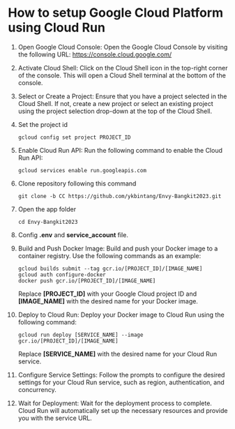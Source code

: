 # How to setup Google Cloud Platform using Cloud Run
1. Open Google Cloud Console: Open the Google Cloud Console by visiting the following URL: https://console.cloud.google.com/

2. Activate Cloud Shell: Click on the Cloud Shell icon in the top-right corner of the console. This will open a Cloud Shell terminal at the bottom of the console.

3. Select or Create a Project: Ensure that you have a project selected in the Cloud Shell. If not, create a new project or select an   existing project using the project selection drop-down at the top of the Cloud Shell.

4. Set the project id
   ```
   gcloud config set project PROJECT_ID
   ```
5. Enable Cloud Run API: Run the following command to enable the Cloud Run API:
   ``` 
   gcloud services enable run.googleapis.com
   ```
6. Clone repository following this command
   ```
   git clone -b CC https://github.com/ykbintang/Envy-Bangkit2023.git
   ```
7. Open the app folder
   ```
   cd Envy-Bangkit2023
   ```
8. Config **.env** and **service_account** file.

9. Build and Push Docker Image: Build and push your Docker image to a container registry. Use the following commands as an example:
   ```
   gcloud builds submit --tag gcr.io/[PROJECT_ID]/[IMAGE_NAME]
   gcloud auth configure-docker
   docker push gcr.io/[PROJECT_ID]/[IMAGE_NAME]
   ```
   Replace **[PROJECT_ID]** with your Google Cloud project ID and **[IMAGE_NAME]** with the desired name for your Docker image.
 
10. Deploy to Cloud Run: Deploy your Docker image to Cloud Run using the following command:
    ```
    gcloud run deploy [SERVICE_NAME] --image gcr.io/[PROJECT_ID]/[IMAGE_NAME]
    ```
    Replace **[SERVICE_NAME]** with the desired name for your Cloud Run service.
   
11. Configure Service Settings: Follow the prompts to configure the desired settings for your Cloud Run service, such as region, authentication, and concurrency.

12. Wait for Deployment: Wait for the deployment process to complete. Cloud Run will automatically set up the necessary resources and provide you with the service URL.
